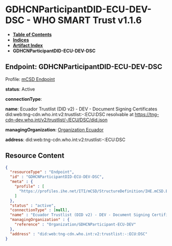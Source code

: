 # GDHCNParticipantDID-ECU-DEV-DSC - WHO SMART Trust v1.1.6

* [**Table of Contents**](toc.md)
* [**Indices**](indices.md)
* [**Artifact Index**](artifacts.md)
* **GDHCNParticipantDID-ECU-DEV-DSC**

## Endpoint: GDHCNParticipantDID-ECU-DEV-DSC

Profile: [mCSD Endpoint](https://profiles.ihe.net/ITI/mCSD/4.0.0/StructureDefinition-IHE.mCSD.Endpoint.html)

**status**: Active

**connectionType**: 

**name**: Ecuador Trustlist (DID v2) - DEV - Document Signing Certificates did:web:tng-cdn.who.int:v2:trustlist:-:ECU:DSC resolvable at https://tng-cdn-dev.who.int/v2/trustlist/-/ECU/DSC/did.json

**managingOrganization**: [Organization Ecuador](Organization-GDHCNParticipant-ECU-DEV.md)

**address**: did:web:tng-cdn.who.int:v2:trustlist:-:ECU:DSC



## Resource Content

```json
{
  "resourceType" : "Endpoint",
  "id" : "GDHCNParticipantDID-ECU-DEV-DSC",
  "meta" : {
    "profile" : [
      "https://profiles.ihe.net/ITI/mCSD/StructureDefinition/IHE.mCSD.Endpoint"
    ]
  },
  "status" : "active",
  "connectionType" : [null],
  "name" : "Ecuador Trustlist (DID v2) - DEV - Document Signing Certificates\ndid:web:tng-cdn.who.int:v2:trustlist:-:ECU:DSC\nresolvable at https://tng-cdn-dev.who.int/v2/trustlist/-/ECU/DSC/did.json",
  "managingOrganization" : {
    "reference" : "Organization/GDHCNParticipant-ECU-DEV"
  },
  "address" : "did:web:tng-cdn.who.int:v2:trustlist:-:ECU:DSC"
}

```
